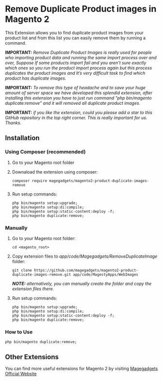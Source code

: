 # Remove Duplicate Product images in Magento 2

This Extension allows you to find duplicate product images from your product list and from this list you can easily remove them by running a command.


**IMPORTANT:** *Remove Duplicate Product Images is really used for people who importing product data and running the same import process over and over, Suppose If some products import fail and you aren’t sure exactly which ones so you run the product import process again but this process duplicates the product images and It’s very difficult task to find which product has duplicate images.*

**IMPORTANT:** *To remove this type of headache and to save your huge amount of server space we have developed this splendid extension, after installing this extension you have to just run command "php bin/magento duplicate:remove" and it will removed all duplicate product images.*

**IMPORTANT:** *if you like the extension, could you please add a star to this GitHub repository in the top right corner. This is really important for us. Thanks.*

## Installation

### Using Composer (recommended)
1) Go to your Magento root folder
2) Downaload the extension using composer:
    ```
    composer require magegadgets/magento2-product-duplicate-images-remove
    ```
3) Run setup commands:

    ```
    php bin/magento setup:upgrade;
    php bin/magento setup:di:compile;
    php bin/magento setup:static-content:deploy -f;
    php bin/magento duplicate:remove;
    ```
   
### Manually
1) Go to your Magento root folder:
    
    ```
    cd <magento_root>
    ```
   
2) Copy extension files to *app/code/Magegadgets/RemoveDuplicateImage* folder:
    ```
    git clone https://github.com/magegadgets/magento2-product-duplicate-images-remove.git app/code/MagestyApps/WebImages
    ```
    ***NOTE:*** *alternatively, you can manually create the folder and copy the extension files there.*
    
3) Run setup commands:

    ```
    php bin/magento setup:upgrade;
    php bin/magento setup:di:compile;
    php bin/magento setup:static-content:deploy -f;
    php bin/magento duplicate:remove;
    ```
    
### How to Use

    php bin/magento duplicate:remove;
    

## Other Extensions
You can find more useful extensions for Magento 2 by visiting [Magegadgets Official Website](https://www.magegadgets.com/)
